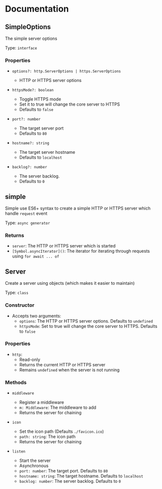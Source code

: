 # Documentation

## SimpleOptions
The simple server options

Type: `interface`

### Properties 

- `options?: http.ServerOptions | https.ServerOptions`
    + HTTP or HTTPS server options

- `httpsMode?: boolean`
    + Toggle HTTPS mode
    + Set it to true will change the core server to HTTPS
    + Defaults to `false`

- `port?: number`
    + The target server port
    + Defaults to `80`

- `hostname?: string`
    + The target server hostname
    + Defaults to `localhost`

- `backlog?: number`
    + The server backlog.
    + Defaults to `0`

## simple
Simple use ES6+ syntax to create a simple HTTP or HTTPS server which handle `request` event

Type: `async generator`

### Returns
- `server`: The HTTP or HTTPS server which is started
- `[Symbol.asyncIterator]()`: The iterator for iterating through requests using `for await ... of`

## Server
Create a server using objects (which makes it easier to maintain)

Type: `class`

### Constructor
- Accepts two arguments:
    + `options`: The HTTP or HTTPS server options. Defaults to `undefined`
    + `httpsMode`: Set to true will change the core server to HTTPS. Defaults to `false`

### Properties
- `http`:
    + Read-only
    + Returns the current HTTP or HTTPS server
    + Remains `undefined` when the server is not running

### Methods
- `middleware`
    + Register a middleware
    + `m: Middleware`: The middleware to add
    + Returns the server for chaining

- `icon`
    + Set the icon path (Defaults `./favicon.ico`)
    + `path: string`: The icon path
    + Returns the server for chaining

- `listen`
    + Start the server
    + Asynchronous
    + `port: number`: The target port. Defaults to `80`
    + `hostname: string`: The target hostname. Defaults to `localhost`
    + `backlog: number`: The server backlog. Defaults to `0`
